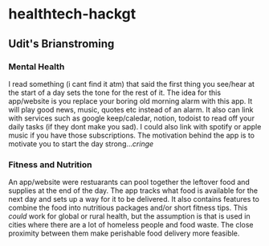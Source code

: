 # healthtech-hackgt

## Udit's Brianstroming

### Mental Health

I read something (i cant find it atm) that said the first thing you see/hear at the start of a day sets the tone for the rest of it. The idea for this app/website is you replace your boring old morning alarm with this app. It will play good news, music, quotes etc instead of an alarm. It also can link with services such as google keep/caledar, notion, todoist to read off your daily tasks (if they dont make you sad). I could also link with spotify or apple music if you have those subscriptions. The motivation behind the app is to motivate you to start the day strong...*cringe*

### Fitness and Nutrition

An app/website were restuarants can pool together the leftover food and supplies at the end of the day. The app tracks what food is available for the next day and sets up a way for it to be delivered. It also contains features to combine the food into nutritious packages and/or short fitness tips. This *could* work for global or rural health, but the assumption is that is used in cities where there are a lot of homeless people and food waste. The close proximity between them make perishable food delivery more feasible.